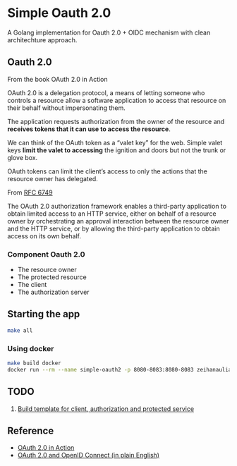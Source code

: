 # Simple Oauth 2.0

A Golang implementation for Oauth 2.0 + OIDC mechanism with clean architechture approach. 

## Oauth 2.0

From the book OAuth 2.0 in Action

OAuth 2.0 is a delegation protocol, a means of letting someone who controls a resource allow a software application to access that resource on their behalf without impersonating them. 

The application requests authorization from the owner of the resource and **receives tokens that it can use to access the resource**.

We can think of the OAuth token as a “valet key” for the web. Simple valet keys **limit the valet to accessing** the ignition and doors but not the trunk or glove box.

OAuth tokens can limit the client’s access to only the actions that the resource owner has delegated.

From [RFC 6749](https://tools.ietf.org/html/rfc6749)

The OAuth 2.0 authorization framework enables a third-party application to obtain limited access to an HTTP service, either on behalf of a resource owner by orchestrating an approval interaction between the resource owner and the HTTP service, or by allowing the third-party application to obtain access on its own behalf.

### Component Oauth 2.0

- The resource owner
- The protected resource
- The client
- The authorization server

## Starting the app

```bash
make all
```

### Using docker

```bash
make build docker
docker run --rm --name simple-oauth2 -p 8080-8083:8080-8083 zeihanaulia/simple-oauth2
```

## TODO

1. [Build template for client, authorization and protected service](https://github.com/zeihanaulia/simple-oauth2/pull/1)

## Reference

- [OAuth 2.0 in Action](https://learning.oreilly.com/library/view/oauth-2-in/9781617293276/)
- [OAuth 2.0 and OpenID Connect (in plain English)](https://www.youtube.com/watch?v=996OiexHze0)